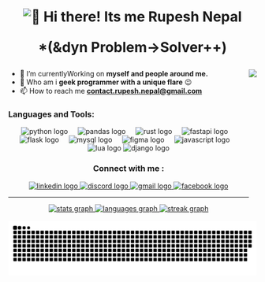 <h1 align= "center" > <img src= "https://cdn.jsdelivr.net/gh/Readme-Workflows/Readme-Icons@main/icons/gifs/wave.gif" alt=👋> Hi there! Its me Rupesh Nepal
<p allign = "center"><b>*(&dyn Problem->Solver++)</b></p>
</h1>



<img align="right" height="300" breadth = "auto" src="https://media.tenor.com/hmDMrE1yMAkAAAAM/when-the-coding-when-the.gif"  />


- 💫 I’m currentlyWorking on **myself and people around me.**
- 🔎  Who am i **geek programmer with a unique flare** 😉
- 📫 How to reach me **contact.rupesh.nepal@gmail.com**


<h3 align="left">Languages and Tools:</h3>
<div align="center">
  <img src="https://cdn.jsdelivr.net/gh/devicons/devicon/icons/python/python-original.svg" height="60" alt="python logo"  />
  <img width="12" />
  <img src="https://cdn.jsdelivr.net/gh/devicons/devicon/icons/pandas/pandas-original.svg" height="60" alt="pandas logo"  />
  <img width="12" />
  <img src="https://cdn.jsdelivr.net/gh/devicons/devicon/icons/rust/rust-plain.svg" height="60" alt="rust logo"  />
  <img width="12" />
  <img src="https://cdn.jsdelivr.net/gh/devicons/devicon/icons/fastapi/fastapi-original.svg" height="60" alt="fastapi logo"  />
  <img width="12" />
  <img src="https://cdn.jsdelivr.net/gh/devicons/devicon/icons/flask/flask-original.svg" height="60" alt="flask logo"  />
  <img width="12" />
  <img src="https://cdn.jsdelivr.net/gh/devicons/devicon/icons/mysql/mysql-original.svg" height="60" alt="mysql logo"  />
  <img width="12" />
  <img src="https://cdn.jsdelivr.net/gh/devicons/devicon/icons/figma/figma-original.svg" height="60" alt="figma logo"  />
  <img width="12" />
  <img src="https://cdn.jsdelivr.net/gh/devicons/devicon/icons/javascript/javascript-original.svg" height="60" alt="javascript logo"  />
  <img width="12" />
  <img src="https://cdn.jsdelivr.net/gh/devicons/devicon/icons/lua/lua-original.svg" height="60" alt="lua logo"  />
  <img src = "https://cdn.jsdelivr.net/gh/devicons/devicon/icons/django/django-plain.svg" height = "60 " alt = "django logo">
</div>



<h3 align = "center"> Connect with me :</h4>

<div align="center">
  <a href = "https://www.linkedin.com/in/rupesh-nepal-62693920b/"> 
  <img src="https://img.shields.io/static/v1?message=LinkedIn&logo=linkedin&label=&color=0077B5&logoColor=white&labelColor=&style=for-the-badge" height="35" alt="linkedin logo"  />

  <a href = "discord.gg">
  <img src="https://img.shields.io/static/v1?message=Discord&logo=discord&label=&color=7289DA&logoColor=white&labelColor=&style=for-the-badge" height="35" alt="discord logo"  />

 <a href ="https://mail.google.com/mail/u/0/#inbox?compose=GTvVlcSGMhntKQmBKPjfMRVCnFQPqhZVwjBQLnWzcGMKKbtKdHtjFmwmbbNCSrCSvmqSJVnqnftDz">
  <img src="https://img.shields.io/static/v1?message=Gmail&logo=gmail&label=&color=D14836&logoColor=white&labelColor=&style=for-the-badge" height="35" alt="gmail logo"  />
  
  <a href ="https://www.facebook.com/rupesh.nepal.5099" > 
  <img src="https://img.shields.io/static/v1?message=Facebook&logo=facebook&label=&color=1877F2&logoColor=white&labelColor=&style=for-the-badge" height="35" alt="facebook logo"  />
</div>



 ---- 
<div align="center">
  <img src="https://github-readme-stats.vercel.app/api?username=rex9840&hide_title=false&hide_rank=false&show_icons=true&include_all_commits=true&count_private=true&disable_animations=false&theme=dracula&locale=en&hide_border=false&order=1" height="150" alt="stats graph"  />
  <img src="https://github-readme-stats.vercel.app/api/top-langs?username=rex9840&locale=en&hide_title=false&layout=compact&card_width=320&langs_count=5&theme=dracula&hide_border=false&order=2" height="150" alt="languages graph"  />
  <img src="https://streak-stats.demolab.com?user=rex9840&locale=en&mode=daily&theme=dracula&hide_border=false&border_radius=5&order=3" height="150" alt="streak graph"  />
</div>



<br clear="both">

<img src="https://raw.githubusercontent.com/rex9840/rex9840/output/snake.svg" alt="Snake animation" />



<br clear="both">



